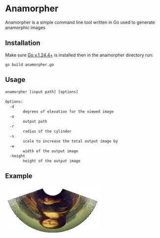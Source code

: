 # Anamorpher
Anamorpher is a simple command line tool written in Go used to generate anamorphic images
## Installation
Make sure [Go v.1.24.4+](https://go.dev/dl/) is installed then in the anamorpher directory run:
```
go build anamorpher.go
```
## Usage
```
anamorpher [input path] [options]

Options:
  -d
        degrees of elevation for the viewed image
  -o
        output path
  -r
        radius of the cylinder
  -s
        scale to increase the total output image by
  -w
        width of the output image
  -height
        height of the output image

```
## Example
![Anamorphed MonaLisa](example/example.jpg)